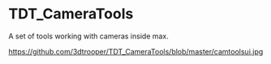 # TDT_CameraTools
A set of tools working with cameras inside max.

https://github.com/3dtrooper/TDT_CameraTools/blob/master/camtoolsui.jpg


